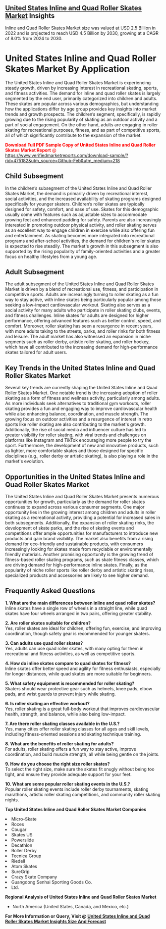 <h2><a href="https://www.verifiedmarketreports.com/download-sample/?rid=475182&amp;utm_source=Github-Feb&amp;utm_medium=218" target="_blank">United States Inline and Quad Roller Skates Market</a> Insights</h2><p>Inline and Quad Roller Skates Market size was valued at USD 2.5 Billion in 2022 and is projected to reach USD 4.5 Billion by 2030, growing at a CAGR of 8.0% from 2024 to 2030.</p><p> <h1>United States Inline and Quad Roller Skates Market By Application</h1> <p>The United States Inline and Quad Roller Skates Market is experiencing steady growth, driven by increasing interest in recreational skating, sports, and fitness activities. The demand for inline and quad roller skates is largely segmented by the end user, primarily categorized into children and adults. These skates are popular across various demographics, but understanding how the applications differ by age group provides key insights into market trends and growth prospects. The children’s segment, specifically, is rapidly growing due to the rising popularity of skating as an outdoor activity and a part of social engagement. On the other hand, adults are engaging in roller skating for recreational purposes, fitness, and as part of competitive sports, all of which significantly contribute to the expansion of the market. <p><span class=""><span style="color: #ff0000;"><strong>Download Full PDF Sample Copy of United States Inline and Quad Roller Skates Market Report</strong> @ </span><a href="https://www.verifiedmarketreports.com/download-sample/?rid=475182&amp;utm_source=Github-Feb&amp;utm_medium=218" target="_blank">https://www.verifiedmarketreports.com/download-sample/?rid=475182&amp;utm_source=Github-Feb&amp;utm_medium=218</a></span></p></p> <h2>Child Subsegment</h2> <p>In the children’s subsegment of the United States Inline and Quad Roller Skates Market, the demand is primarily driven by recreational interest, social activities, and the increased availability of skating programs designed specifically for younger skaters. Children’s roller skates are typically designed for safety, comfort, and ease of use. Skates for this demographic usually come with features such as adjustable sizes to accommodate growing feet and enhanced padding for safety. Parents are also increasingly interested in promoting outdoor physical activity, and roller skating serves as an excellent way to engage children in exercise while also offering fun and entertainment. As skating becomes more integrated into recreational programs and after-school activities, the demand for children's roller skates is expected to rise steadily. The market's growth in this subsegment is also supported by the rising popularity of family-oriented activities and a greater focus on healthy lifestyles from a young age.</p> <h2>Adult Subsegment</h2> <p>The adult subsegment of the United States Inline and Quad Roller Skates Market is driven by a blend of recreational use, fitness, and participation in competitive sports. Adults are increasingly turning to roller skating as a fun way to stay active, with inline skates being particularly popular among those seeking a low-impact cardiovascular workout. Skating also serves as a social activity for many adults who participate in roller skating clubs, events, and fitness challenges. Inline skates for adults are designed for higher performance, offering advanced features such as better control, speed, and comfort. Moreover, roller skating has seen a resurgence in recent years, with more adults taking to the streets, parks, and roller rinks for both fitness and leisure. The adult market has also witnessed an expansion in niche segments such as roller derby, artistic roller skating, and roller hockey, which have all contributed to the increasing demand for high-performance skates tailored for adult users.</p> <h2>Key Trends in the United States Inline and Quad Roller Skates Market</h2> <p>Several key trends are currently shaping the United States Inline and Quad Roller Skates Market. One notable trend is the increasing adoption of roller skating as a form of fitness and wellness activity, particularly among adults. As more individuals seek alternatives to traditional gym workouts, roller skating provides a fun and engaging way to improve cardiovascular health while also enhancing balance, coordination, and muscle strength. The growing focus on outdoor activities and a resurgence of interest in retro sports like roller skating are also contributing to the market's growth. Additionally, the rise of social media and influencer culture has led to greater visibility for roller skating, with viral trends and challenges on platforms like Instagram and TikTok encouraging more people to try the sport. Furthermore, the development of new and innovative products, such as lighter, more comfortable skates and those designed for specific disciplines (e.g., roller derby or artistic skating), is also playing a role in the market's evolution.</p> <h2>Opportunities in the United States Inline and Quad Roller Skates Market</h2> <p>The United States Inline and Quad Roller Skates Market presents numerous opportunities for growth, particularly as the demand for roller skates continues to expand across various consumer segments. One major opportunity lies in the growing interest among children and adults in roller skating as a recreational activity, providing a potential for increased sales in both subsegments. Additionally, the expansion of roller skating rinks, the development of skate parks, and the rise of skating events and competitions offer ample opportunities for manufacturers to introduce new products and gain brand visibility. The market also benefits from a rising demand for eco-friendly and sustainable products, with consumers increasingly looking for skates made from recyclable or environmentally friendly materials. Another promising opportunity is the growing trend of fitness-based roller skating programs, such as skate fitness classes, which are driving demand for high-performance inline skates. Finally, as the popularity of niche roller sports like roller derby and artistic skating rises, specialized products and accessories are likely to see higher demand.</p> <h2>Frequently Asked Questions</h2> <p><strong>1. What are the main differences between inline and quad roller skates?</strong><br>Inline skates have a single row of wheels in a straight line, while quad skates have four wheels arranged in two pairs, offering greater stability.</p> <p><strong>2. Are roller skates suitable for children?</strong><br>Yes, roller skates are ideal for children, offering fun, exercise, and improving coordination, though safety gear is recommended for younger skaters.</p> <p><strong>3. Can adults use quad roller skates?</strong><br>Yes, adults can use quad roller skates, with many opting for them in recreational and fitness activities, as well as competitive sports.</p> <p><strong>4. How do inline skates compare to quad skates for fitness?</strong><br>Inline skates offer better speed and agility for fitness enthusiasts, especially for longer distances, while quad skates are more suitable for beginners.</p> <p><strong>5. What safety equipment is recommended for roller skating?</strong><br>Skaters should wear protective gear such as helmets, knee pads, elbow pads, and wrist guards to prevent injury while skating.</p> <p><strong>6. Is roller skating an effective workout?</strong><br>Yes, roller skating is a great full-body workout that improves cardiovascular health, strength, and balance, while also being low-impact.</p> <p><strong>7. Are there roller skating classes available in the U.S.?</strong><br>Yes, many cities offer roller skating classes for all ages and skill levels, including fitness-oriented sessions and skating technique training.</p> <p><strong>8. What are the benefits of roller skating for adults?</strong><br>For adults, roller skating offers a fun way to stay active, improve coordination, and build muscle strength, all while being gentle on the joints.</p> <p><strong>9. How do you choose the right size roller skates?</strong><br>To select the right size, make sure the skates fit snugly without being too tight, and ensure they provide adequate support for your feet.</p> <p><strong>10. What are some popular roller skating events in the U.S.?</strong><br>Popular roller skating events include roller derby tournaments, skating marathons, artistic roller skating competitions, and community roller skating nights.</p> </p><p><strong>Top United States Inline and Quad Roller Skates Market Companies</strong></p><div data-test-id=""><p><li>Micro-Skate</li><li> Roces</li><li> Cougar</li><li> Skates US</li><li> Powerslide</li><li> Decathlon</li><li> Roller Derby</li><li> Tecnica Group</li><li> Riedell</li><li> Atom Skates</li><li> SureGrip</li><li> Crazy Skate Company</li><li> Guangdong Senhai Sporting Goods Co.</li><li> Ltd.</li></p><div><strong>Regional Analysis of&nbsp;United States Inline and Quad Roller Skates Market</strong></div><ul><li dir="ltr"><p dir="ltr">North America&nbsp;(United States, Canada, and Mexico, etc.)</p></li></ul><p><strong>For More Information or Query, Visit @&nbsp;</strong><strong><a href="https://www.verifiedmarketreports.com/product/inline-and-quad-roller-skates-market/?utm_source=Github-Feb&amp;utm_medium=218" target="_blank">United States Inline and Quad Roller Skates Market Insights Size And Forecast</a></strong></p></div>
